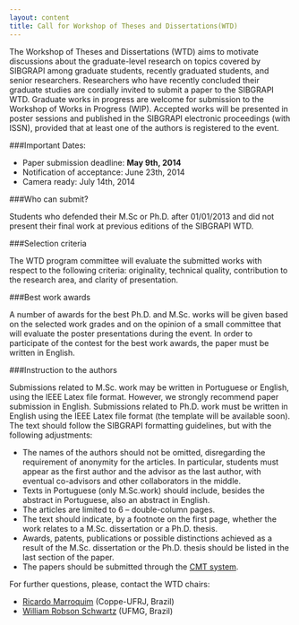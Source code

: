 ```yaml
---
layout: content
title: Call for Workshop of Theses and Dissertations(WTD)
---
```


The Workshop of Theses and Dissertations (WTD) aims to  motivate  discussions  about the graduate-level research on  topics covered by SIBGRAPI among graduate students, recently graduated students, and senior researchers.
Researchers who have recently concluded their graduate studies are cordially invited to submit a paper to the SIBGRAPI WTD. Graduate works in progress are welcome for submission to the Workshop of Works in Progress (WIP).
Accepted works will be presented in poster sessions and published in the SIBGRAPI electronic proceedings (with ISSN), provided that at least one of the authors is registered to the event.

###Important Dates:

- Paper submission deadline: **May 9th, 2014**
- Notification of acceptance: June 23th, 2014
- Camera ready: July 14th, 2014

###Who can submit?

Students who defended their M.Sc or Ph.D. after 01/01/2013 and did not present their final work at previous editions of the SIBGRAPI WTD.

###Selection criteria

The WTD program committee will evaluate the submitted works with respect to the following criteria: originality, technical quality, contribution to the research area, and clarity of presentation.

###Best work awards

A number of awards for the best Ph.D. and M.Sc. works will be given based on the selected work grades and on the opinion of a small committee that will evaluate the poster presentations during the event. In order to participate of the contest for the best work awards, the paper must be written in English.

###Instruction to the authors

Submissions related to M.Sc. work may be written in Portuguese or English, using the IEEE Latex file format. However, we strongly recommend paper submission in English. Submissions related to Ph.D. work must be written in English using the IEEE Latex file format (the template will be available soon). The text should follow the SIBGRAPI formatting guidelines, but with the following adjustments:
- The names of the authors should not be omitted, disregarding the requirement of anonymity for the articles. In particular, students must appear as the first author and the advisor as the last author, with eventual co-advisors and other collaborators in the middle.
- Texts in Portuguese (only M.Sc.work) should include, besides the abstract in Portuguese, also an abstract in English.
- The articles are limited to 6 – double-column pages.
- The text should indicate, by a footnote on the first page, whether the work relates to a M.Sc. dissertation or a Ph.D. thesis.
- Awards, patents, publications or possible distinctions achieved as a result of the M.Sc. dissertation or the Ph.D. thesis should be listed in the last section of the paper.
- The papers should be submitted through the [CMT system](https://cmt2.research.microsoft.com/WTD20142014/Default.aspx).

For further questions, please, contact the WTD chairs:

- [Ricardo Marroquim](http://www.lcg.ufrj.br/Members/ricardo) (Coppe-UFRJ, Brazil)
- [William Robson Schwartz](http://homepages.dcc.ufmg.br/~william/) (UFMG, Brazil)